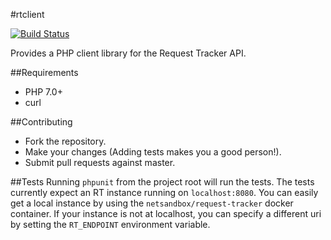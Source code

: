#rtclient

[![Build Status](https://travis-ci.org/dersam/rtclient.svg?branch=master)](https://travis-ci.org/dersam/rtclient)

Provides a PHP client library for the Request Tracker API.

##Requirements
* PHP 7.0+
* curl

##Contributing
* Fork the repository.
* Make your changes (Adding tests makes you a good person!).
* Submit pull requests against master.

##Tests
Running `phpunit` from the project root will run the tests. The tests currently 
expect an RT instance running on `localhost:8080`.  You can easily get a local 
instance by using the `netsandbox/request-tracker` docker container. If your
instance is not at localhost, you can specify a different uri by setting the
`RT_ENDPOINT` environment variable.
